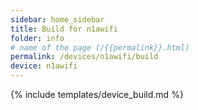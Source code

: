 ```yaml
---
sidebar: home_sidebar
title: Build for n1awifi
folder: info
# name of the page (/{{permalink}}.html)
permalink: /devices/n1awifi/build
device: n1awifi
---
```

{% include templates/device_build.md %}
